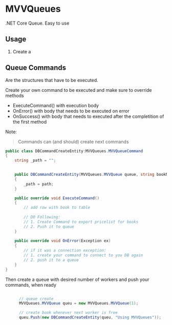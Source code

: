 # MVVQueues #
.NET Core Queue. Easy to use


## Usage 
1. Create a

## Queue Commands
Are the structures that have to be executed. 

Create your own command to be executed and make sure to override methods
- ExecuteCommand() with execution body
- OnError() with body that needs to be executed on error
- OnSuccess() with body that needs to executed after the completition of the first method


Note:
> Commands can (and should) create next commands

```csharp
public class DBCommandCreateEntity:MVVQueues.MVVQueueCommand
{
    string _path = "";
    

    public DBCommandCreateEntity(MVVQueues.MVVQueue queue, string bookName):base(queue)
    {
        _path = path;
    }

    public override void ExecuteCommand()
    {
        // add row with book to table
        
        // DO Following:
        // 1. Create Command to export pricelist for books
        // 2. Push it to queue
    }
    
    public override void OnError(Exception ex)
    {
        // if it was a connection exception:
        // 1. create your command to connect to you DB again
        // 2. push it to a queue
    }
}

```

Then create a queue with desired number of workers and push your commands, when ready

```csharp

      // queue create
      MVVQueues.MVVQueue queu = new MVVQueues.MVVQueue(1);

      // create book whenever next worker is free
      queu.Push(new DBCommandCreateEntity(queu, "Using MVVQueues"));

```


